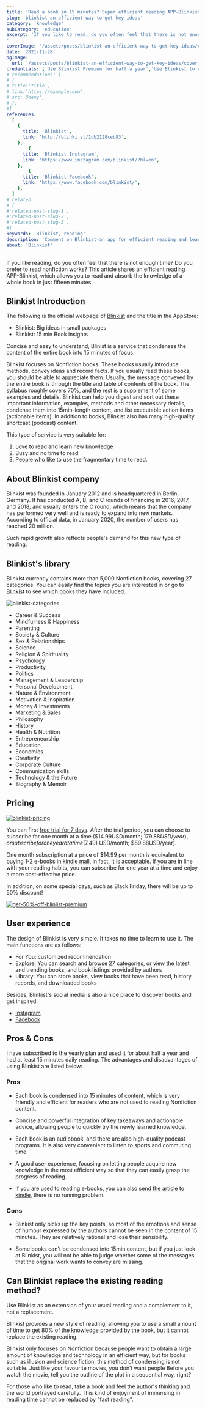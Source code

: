 ```yaml
---
title: 'Read a book in 15 minutes? Super efficient reading APP-Blinkist'
slug: 'blinkist-an-efficient-way-to-get-key-ideas'
category: 'knowledge'
subCategory: 'education'
excerpt: 'If you like to read, do you often feel that there is not enough time? Do you prefer to read nonfiction works? This article shares an efficient reading APP-Blinkist, which allows you to read and absorb the knowledge of a whole book in just fifteen minutes.
'
coverImage: '/assets/posts/blinkist-an-efficient-way-to-get-key-ideas/cover.jpg'
date: '2021-11-28'
ogImage:
  url: '/assets/posts/blinkist-an-efficient-way-to-get-key-ideas/cover.jpg'
credentials: ['Use Blinkist Premium for half a year','Use Blinkist to read at least one book every day', '3+ Blinkist user interviews']
# recommendations: [
# {
# title:'title',
# link:'https://example.com',
# src:'Udemy',
# },
#]
references:
  [
    {
      title: 'Blinkist',
      link: 'http://blinki.st/1db2128ceb83',
    },
        {
      title: 'Blinkist Instagram',
      link: 'https://www.instagram.com/blinkist/?hl=en',
    },
        {
      title: 'Blinkist Facebook',
      link: 'https://www.facebook.com/blinkist/',
    },
  ]
# related:
# [
#'related-post-slug-1',
#'related-post-slug-2',
#'related-post-slug-3',
#]
keywords: 'Blinkist, reading'
description: 'Comment on Blinkist-an app for efficient reading and learning'
about: 'Blinkist'
---
```


<!-- en-US -->

If you like reading, do you often feel that there is not enough time? Do you prefer to read nonfiction works? This article shares an efficient reading APP-Blinkist, which allows you to read and absorb the knowledge of a whole book in just fifteen minutes.

## Blinkist Introduction

The following is the official webpage of [Blinkist](http://blinki.st/1db2128ceb83) and the title in the AppStore:

* Blinkist: Big ideas in small packages
* Blinkist: 15 min Book insights

Concise and easy to understand, Blinist is a service that condenses the content of the entire book into 15 minutes of focus.

Blinkist focuses on Nonfiction books. These books usually introduce methods, convey ideas and record facts. If you usually read these books, you should be able to appreciate them. Usually, the message conveyed by the entire book is through the title and table of contents of the book. The syllabus roughly covers 70%, and the rest is a supplement of some examples and details. Blinkist can help you digest and sort out these important information, examples, methods and other necessary details, condense them into 15min-length content, and list executable action items (actionable items). In addition to books, Blinkist also has many high-quality shortcast (podcast) content.

This type of service is very suitable for:

1. Love to read and learn new knowledge
2. Busy and no time to read
3. People who like to use the fragmentary time to read.

## About Blinkist company

Blinkist was founded in January 2012 and is headquartered in Berlin, Germany. It has conducted A, B, and C rounds of financing in 2016, 2017, and 2018, and usually enters the C round, which means that the company has performed very well and is ready to expand into new markets. According to official data, in January 2020, the number of users has reached 20 million.

Such rapid growth also reflects people's demand for this new type of reading.

## Blinkist's library

Blinkist currently contains more than 5,000 Nonfiction books, covering 27 categories. You can easily find the topics you are interested in or go to [Blinkist](https://www.blinkist.com/en/nc/books) to see which books they have included.

![blinkist-categories](https://i.imgur.com/0Cj9mn8.png)

* Career & Success
* Mindfulness & Happiness
* Parenting
* Society & Culture
* Sex & Relationships
* Science
* Religion & Spirituality
* Psychology
* Productivity
* Politics
* Management & Leadership
* Personal Development
* Nature & Environment
* Motivation & Inspiration
* Money & Investments
* Marketing & Sales
* Philosophy
* History
* Health & Nutrition
* Entrepreneurship
* Education
* Economics
* Creativity
* Corporate Culture
* Communication skills
* Technology & the Future
* Biography & Memoir

## Pricing

[![blinkist-pricing](https://i.imgur.com/TzYuxvo.png)](https://www.blinkist.com/en/nc/plans)

You can first [free trial for 7 days](http://blinki.st/1db2128ceb83). After the trial period, you can choose to subscribe for one month at a time ($14.99USD/month; $179.88USD/year), or subscribe for one year at a time ($7.49) USD/month; $89.88USD/year).

One month subscription at a price of $14.99 per month is equivalent to buying 1-2 e-books in [kindle mall](https://www.amazon.com/Kindle-Store/b?ie=UTF8&node=133140011), in fact, It is acceptable. If you are in line with your reading habits, you can subscribe for one year at a time and enjoy a more cost-effective price.

In addition, on some special days, such as Black Friday, there will be up to 50% discount!

[![get-50%-off-blinlist-premium](https://i.imgur.com/lyArJQZ.png)](http://blinki.st/1db2128ceb83)

## User experience

The design of Blinkist is very simple. It takes no time to learn to use it. The main functions are as follows:

* For You: customized recommendation
* Explore: You can search and browse 27 categories, or view the latest and trending books, and book listings provided by authors
* Library: You can store books, view books that have been read, history records, and downloaded books

Besides, Blinkist's social media is also a nice place to discover books and get inspired.

* [Instagram](https://www.instagram.com/blinkist/?hl=en)
* [Facebook](https://www.facebook.com/blinkist/)

## Pros & Cons

I have subscribed to the yearly plan and used it for about half a year and had at least 15 minutes daily reading. The advantages and disadvantages of using Blinkist are listed below:

### Pros

* Each book is condensed into 15 minutes of content, which is very friendly and efficient for readers who are not used to reading Nonfiction content.

* Concise and powerful integration of key takeaways and actionable advice, allowing people to quickly try the newly learned knowledge.

* Each book is an audiobook, and there are also high-quality podcast programs. It is also very convenient to listen to sports and commuting time.

* A good user experience, focusing on letting people acquire new knowledge in the most efficient way so that they can easily grasp the progress of reading.

* If you are used to reading e-books, you can also [send the article to kindle](https://support.blinkist.com/hc/en-us/articles/202801423-How-do-I-send-Blinks-to-my-Kindle-), there is no running problem.

### Cons

* Blinkist only picks up the key points, so most of the emotions and sense of humour expressed by the authors cannot be seen in the content of 15 minutes. They are relatively rational and lose their sensibility.

* Some books can't be condensed into 15min content, but if you just look at Blinkist, you will not be able to judge whether some of the messages that the original work wants to convey are missing.

## Can Blinkist replace the existing reading method?

Use Blinkist as an extension of your usual reading and a complement to it, not a replacement.

Blinkist provides a new style of reading, allowing you to use a small amount of time to get 80% of the knowledge provided by the book, but it cannot replace the existing reading.

Blinkist only focuses on Nonfiction because people want to obtain a large amount of knowledge and technology in an efficient way, but for books such as illusion and science fiction, this method of condensing is not suitable. Just like your favourite movies, you don’t want people Before you watch the movie, tell you the outline of the plot in a sequential way, right?

For those who like to read, take a book and feel the author's thinking and the world portrayed carefully. This kind of enjoyment of immersing in reading time cannot be replaced by "fast reading".
